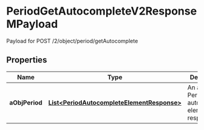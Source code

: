 

# PeriodGetAutocompleteV2ResponseMPayload

Payload for POST /2/object/period/getAutocomplete

## Properties

| Name | Type | Description | Notes |
|------------ | ------------- | ------------- | -------------|
|**aObjPeriod** | [**List&lt;PeriodAutocompleteElementResponse&gt;**](PeriodAutocompleteElementResponse.md) | An array of Period autocomplete element response. |  |



